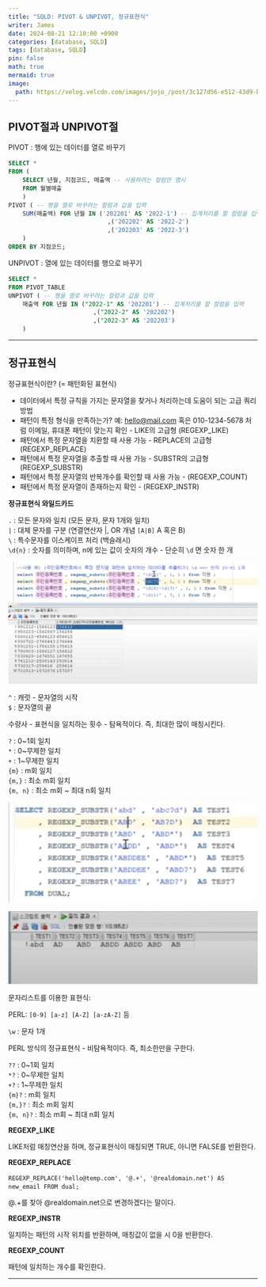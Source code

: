 ```yaml
---
title: "SQLD: PIVOT & UNPIVOT, 정규표현식"
writer: James
date: 2024-08-21 12:10:00 +0900
categories: [database, SQLD]
tags: [database, SQLD]
pin: false
math: true
mermaid: true
image:
  path: https://velog.velcdn.com/images/jojo_/post/3c127d56-e512-43d9-b6f1-116104d73c4d/image.png
---
```


## PIVOT절과 UNPIVOT절  

PIVOT : 행에 있는 데이터를 열로 바꾸기  

```sql
SELECT * 
FROM (
    SELECT 년월, 지점코드, 매출액 -- 사용하려는 컬럼만 명시 
    FROM 월별매출
    )
PIVOT ( -- 행을 열로 바꾸려는 컬럼과 값을 입력  
    SUM(매출액) FOR 년월 IN ('202201' AS '2022-1') -- 집계처리를 할 컬럼을 입력  
                            ,('202202' AS '2022-2')
                            ,('202203' AS '2022-3') 
    )
ORDER BY 지점코드;  
```

UNPIVOT : 열에 있는 데이터를 행으로 바꾸기   

```sql
SELECT * 
FROM PIVOT_TABLE
UNPIVOT ( -- 행을 열로 바꾸려는 컬럼과 값을 입력  
    매출액 FOR 년월 IN ("2022-1" AS '202201') -- 집계처리를 할 컬럼을 입력  
                        ,("2022-2" AS '202202')
                        ,("2022-3" AS '202203') 
    )    
```

---

## 정규표현식  

정규표현식이란? (= 패턴화된 표현식)

- 데이터에서 특정 규칙을 가지는 문자열을 찾거나 처리하는데 도움이 되는 고급 쿼리 방법  
- 패턴이 특정 형식을 만족하는가? 
    예: hello@mail.com 혹은 010-1234-5678 처럼 이메일, 휴대폰 패턴이 맞는지 확인 - LIKE의 고급형 (REGEXP_LIKE)
- 패턴에서 특정 문자열을 치환할 때 사용 가능 - REPLACE의 고급형 (REGEXP_REPLACE)
- 패턴에서 특정 문자열을 추출할 때 사용 가능 - SUBSTR의 고급형 (REGEXP_SUBSTR)
- 패턴에서 특정 문자열의 반복개수를 확인할 때 사용 가능 - (REGEXP_COUNT)
- 패턴에서 특정 문자열이 존재하는지 확인 - (REGEXP_INSTR)

**정규표현식 와일드카드**  

`.` : 모든 문자와 일치 (모든 문자, 문자 1개와 일치)  
`|` : 대체 문자를 구분 (연결연산자 |, OR 개념 `[A|B]` A 혹은 B)  
`\` : 특수문자를 이스케이프 처리 (백슬래시)  
`\d{n}` : 숫자를 의미하며, n에 있는 값이 숫자의 개수 - 단순히 `\d` 면 숫자 한 개

![숫자](/images/2024-08-21-00-13-32.png)  

`^` : 캐럿 - 문자열의 시작  
`$` : 문자열의 끝  

수량사 - 표현식을 일치하는 횟수 - 탐욕적이다.  즉, 최대한 많이 매칭시킨다.  

`?` : 0~1회 일치  
`*` : 0~무제한 일치  
`+` : 1~무제한 일치  
`{m}` : m회 일치    
`{m,}` : 최소 m회 일치   
`{m, n}` : 최소 m회 ~ 최대 n회 일치  

![수량사](/images/2024-08-21-00-20-24.png)  

![결과](/images/2024-08-21-00-20-39.png)  

문자리스트를 이용한 표현식:  

PERL: `[0-9] [a-z] [A-Z] [a-zA-Z]` 등  

`\w` : 문자 1개  

PERL 방식의 정규표현식 - 비탐욕적이다. 즉, 최소한만을 구한다.  

`??` : 0~1회 일치  
`*?` : 0~무제한 일치  
`+?` : 1~무제한 일치  
`{m}?` : m회 일치    
`{m,}?` : 최소 m회 일치   
`{m, n}?` : 최소 m회 ~ 최대 n회 일치  

**REGEXP_LIKE**  

LIKE처럼 매칭연산을 하며, 정규표현식이 매칭되면 TRUE, 아니면 FALSE를 반환한다.  

**REGEXP_REPLACE**  

`REGEXP_REPLACE('hello@temp.com', '@.+', '@realdomain.net') AS new_email FROM dual;`  

@.+를 찾아 @realdomain.net으로 변경하겠다는 말이다.  

**REGEXP_INSTR**  

일치하는 패턴의 시작 위치를 반환하며, 매칭값이 없을 시 0을 반환한다.  

**REGEXP_COUNT**  

패턴에 일치하는 개수를 확인한다.  

---